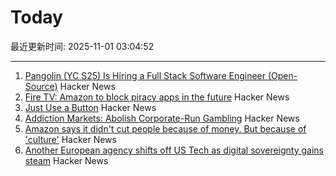 # Today

最近更新时间: 2025-11-01 03:04:52

--- 
1. [Pangolin (YC S25) Is Hiring a Full Stack Software Engineer (Open-Source)](https://docs.pangolin.net/careers/software-engineer-full-stack) Hacker News
2. [Fire TV: Amazon to block piracy apps in the future](https://www.heise.de/en/news/Fire-TV-Amazon-to-block-piracy-apps-in-the-future-10964878.html) Hacker News
3. [Just Use a Button](https://gomakethings.com/just-use-a-button/) Hacker News
4. [Addiction Markets: Abolish Corporate-Run Gambling](https://www.thebignewsletter.com/p/addiction-markets-abolish-corporate) Hacker News
5. [Amazon says it didn't cut people because of money. But because of 'culture'](https://www.cnn.com/2025/10/30/tech/amazon-layoffs-andy-jassy-ai-culture) Hacker News
6. [Another European agency shifts off US Tech as digital sovereignty gains steam](https://www.zdnet.com/article/another-european-agency-ditches-big-tech-as-digital-sovereignty-movement-gains-steam/) Hacker News
